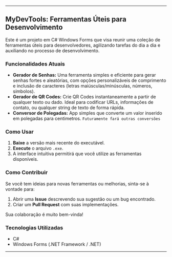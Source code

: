 
---

## MyDevTools: Ferramentas Úteis para Desenvolvimento

Este é um projeto em C# Windows Forms que visa reunir uma coleção de ferramentas úteis para desenvolvedores, agilizando tarefas do dia a dia e auxiliando no processo de desenvolvimento.

### Funcionalidades Atuais

* **Gerador de Senhas:** Uma ferramenta simples e eficiente para gerar senhas fortes e aleatórias, com opções personalizáveis de comprimento e inclusão de caracteres (letras maiúsculas/minúsculas, números, símbolos).
* **Gerador de QR Codes:** Crie QR Codes instantaneamente a partir de qualquer texto ou dado. Ideal para codificar URLs, informações de contato, ou qualquer string de texto de forma rápida.
*  **Conversor de Polegadas:** App simples que converte um valor inserido em polegadas para centimetros. `Futuramente fará outras conversões`

### Como Usar

1.  **Baixe** a versão mais recente do executável.
2.  **Execute** o arquivo `.exe`.
3.  A interface intuitiva permitirá que você utilize as ferramentas disponíveis.

### Como Contribuir

Se você tem ideias para novas ferramentas ou melhorias, sinta-se à vontade para:

1.  Abrir uma **Issue** descrevendo sua sugestão ou um bug encontrado.
2.  Criar um **Pull Request** com suas implementações.

Sua colaboração é muito bem-vinda!

### Tecnologias Utilizadas

* C#
* Windows Forms (.NET Framework / .NET)

---
